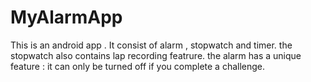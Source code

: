 # MyAlarmApp

This is an android app .
It consist of alarm , stopwatch and timer.
the stopwatch also contains lap recording featrure.
the alarm has a unique feature : it can only be turned off if you complete a challenge.
